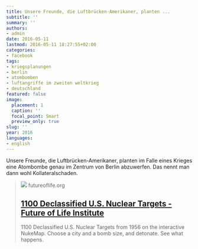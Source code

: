 ```yaml
---
title: Unsere Freunde, die Luftbrücken-Amerikaner, planten ...
subtitle: ''
summary: ''
authors:
- admin
date: 2016-05-11
lastmod: 2016-05-11 18:27:55+02:00
categories:
- facebook
tags:
- kriegsplanungen
- berlin
- atombomben
- luftangriffe im zweiten weltkrieg
- deutschland
featured: false
image:
  placement: 1
  caption: ''
  focal_point: Smart
  preview_only: true
slug: ''
year: 2016
languages:
- english
---
```


Unsere Freunde, die Luftbrücken-Amerikaner, planten im Falle eines Krieges eine Atombombe genau im Zentrum von Berlin abzuwerfen. Das nennt man dann wohl Kollateralschaden.
> [![](https://futureoflife.org/wp-content/uploads/2016/05/Screen-Shot-2016-05-12-at-12.19.05-PM.png)](http://futureoflife.org/us-nuclear-targets/)
> futureoflife.org
> ## [1100 Declassified U.S. Nuclear Targets - Future of Life Institute](http://futureoflife.org/us-nuclear-targets/)
>
>1100 Declassified U.S. Nuclear Targets from 1956 on the interactive NukeMap. Choose a city and a bomb size, and detonate. See what happens.